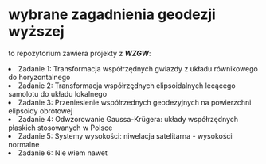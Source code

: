 # wybrane zagadnienia geodezji wyższej
to repozytorium zawiera projekty z <i><b>WZGW</b></i>:
<li>Zadanie 1: Transformacja współrzędnych gwiazdy z układu równikowego do horyzontalnego</li>
<li>Zadanie 2: Transformacja współrzędnych elipsoidalnych lecącego samolotu do układu lokalnego</li>
<li>Zadanie 3: Przeniesienie współrzednych geodezyjnych na powierzchni elipsoidy obrotowej</li>
<li>Zadanie 4: Odwzorowanie Gaussa-Krügera: układy współrzędnych płaskich stosowanych w Polsce</li>
<li>Zadanie 5: Systemy wysokości: niwelacja satelitarna - wysokości normalne</li>
<li>Zadanie 6: Nie wiem nawet</li>
